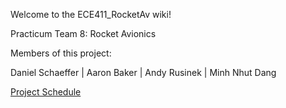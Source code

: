 Welcome to the ECE411_RocketAv wiki!

Practicum Team 8: Rocket Avionics

Members of this project:

Daniel Schaeffer | Aaron Baker | Andy Rusinek | Minh Nhut Dang

[Project Schedule](https://github.com/rusinek/ECE411_RocketAv/blob/master/Rocket_Av%20Schedule.mpp)